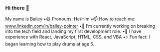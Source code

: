 ### Hi there 👋
My name is Bailey
•😄 Pronouns: He/Him
•📫 How to reach me: www.linkedin.com/in/bailey-pointer
•🔭 I’m currently working on breaking into the tech field and landing my first development role.
•🌱 I have experience with React, JavaScript, HTML, CSS, and VBA
•⚡ Fun fact: I began learning how to play drums at age 5.
<!--
**BaileyTheDeveloper/BaileyTheDeveloper** is a ✨ _special_ ✨ repository because its `README.md` (this file) appears on your GitHub profile.

Here are some ideas to get you started:

- 🔭 I’m currently working on ...
- 🌱 I’m currently learning ...
- 👯 I’m looking to collaborate on ...
- 🤔 I’m looking for help with ...
- 💬 Ask me about ...
- 📫 How to reach me: ..
- ⚡ Fun fact: ...
-->

